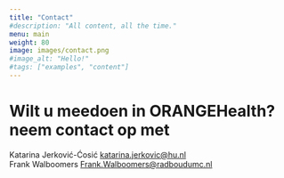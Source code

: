 ```yaml
---
title: "Contact"
#description: "All content, all the time."
menu: main
weight: 80
image: images/contact.png
#image_alt: "Hello!"
#tags: ["examples", "content"]
---
```


# Wilt u meedoen in ORANGEHealth? neem contact op met 

Katarina Jerković-Ćosić katarina.jerkovic@hu.nl  
Frank Walboomers Frank.Walboomers@radboudumc.nl
